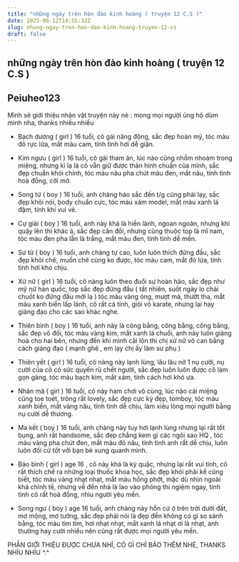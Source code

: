 ```yaml
---
title: "những ngày trên hòn đào kinh hoàng ( truyện 12 C.S )"
date: 2025-06-12T14:55:32Z
slug: nhung-ngay-tren-hon-dao-kinh-hoang-truyen-12-cs
draft: false
---
```


## những ngày trên hòn đào kinh hoàng ( truyện 12 C.S )

## Peiuheo123

Mình sẽ giới thiệu nhân vật truyện này nè : mong mọi người ủng hộ dùm mình nha, thanks nhiều nhiều

- Bạch dương ( girl ) 16 tuổi, cô gái năng động, sắc đẹp hoàn mỹ, tóc màu đỏ rực lửa, mắt màu cam, tính tình hơi dễ giận.

- Kim ngưu ( girl ) 16 tuổi, cô gái tham ăn, lúc nào cũng nhồm nhoàm trong miệng, nhưng kì lạ là cô vẫn giữ được thân hình chuẩn của mình, sắc đẹp chuẩn khỏi chỉnh, tóc màu nâu pha chút màu đen, mắt nâu, tính tình hoà đồng, cởi mở.

- Song tử ( boy ) 16 tuổi, anh chàng háo sắc đến t/g cũng phải lạy, sắc đẹp khỏi nói, body chuẩn cực, tóc màu xám model, mắt màu xanh lá đậm, tính khí vui vẻ.

- Cự giải ( boy ) 16 tuổi, anh này khá là hiền lành, ngoan ngoãn, nhưng khi quậy lên thì khác à, sắc đẹp cân đối, nhưng cũng thuộc top là mĩ nam, tóc màu đen pha lẫn là trắng, mắt màu đen, tính tình dễ mến.

- Sư tử ( boy ) 16 tuổi, anh chàng tự cao, luôn luôn thích đứng đầu, sắc đẹp khỏi chê, muốn chê cũng ko được, tóc màu cam, mắt đỏ lửa, tính tình hơi khó chịu.

- Xử nữ ( girl ) 16 tuổi, cô nàng luôn theo đuổi sự hoàn hảo, sắc đẹp như mỹ nữ hàn quốc, top sắc đẹp đứng đầu ( tất nhiên, suốt ngày lo chải chuốt ko đứng đầu mới lạ ) tóc màu vàng óng, mượt mà, thướt tha, mắt màu xanh biển lấp lánh, cô rất cá tính, giỏi võ karate, nhưng lại hay giảng đạo cho các sao khác nghe.

- Thiên bình ( boy ) 16 tuổi, anh này là công bằng, công bằng, công bằng, sắc đẹp vô đối, tóc màu vàng kim, mắt xanh lá chuối, anh này luôn giảng hoà cho hai bên, nhưng đến khi mình cãi lộn thì chị xử nữ vô can bằng cách giảng đạo ( mạnh ghê , em lạy chị ấy làm sư phụ )

- Thiên yết ( girl ) 16 tuổi, cô nàng này lạnh lùng, lâu lâu nở 1 nụ cười, nụ cười của cô có sức quyến rũ chết người, sắc đẹp luôn luôn được cô làm gọn gàng, tóc màu bạch kim, mắt xám, tính cách hơi khó ưa.

- Nhân mã ( girl ) 16 tuổi, cô này ham chơi vô cùng, lúc nào cái miệng cũng toe toét, trông rất lovely, sắc đẹp cực kỳ đẹp, tomboy, tóc màu xanh biển, mắt vàng nâu, tính tình dễ chịu, làm xiêu lòng mọi người bằng nụ cười dễ thương.

- Ma kết ( boy ) 16 tuổi, anh chàng này tuy hơi lạnh lùng nhưng lại rất tốt bụng, anh rất handsome, sắc đẹp chẳng kem gì các ngôi sao HQ , tóc màu vàng pha chút đen, mắt màu đỏ nâu, tính tình anh rất dễ chịu, luôn luôn đối cử tốt với bạn bè xung quanh mình.

- Bảo bình ( girl ) age 16 , cô này khá là kỳ quặc, nhưng lại rất vui tính, cô rất thích chế ra những loại thuốc khoa học, sắc đẹp khỏi phải kể cũng biết, tóc màu vàng nhạt nhạt, mắt màu hồng phớt, mặc dù nhìn ngoài khá chỉnh tề, nhưng về đến nhà là lao vào phóng thí ngiệm ngay, tính tình cô rất hoà đồng, nhìu người yêu mến.

- Song ngư ( boy ) age 16 tuổi, anh chàng này hồn cứ ở trên trời dưới đất, mơ mộng, mơ tưởng, sắc đẹp phải nói là đẹp đến không có gì so sánh bằng, tóc màu tim tím, hơi nhạt nhạt, mắt xanh lá nhạt ơi là nhạt, anh thường hay cười nhiều nên cũng rất được mọi người yêu mến.

PHẦN GIỚI THIỆU ĐƯỢC CHƯA NHỈ, CÓ GÌ CHỈ BẢO THÊM NHÉ, THANKS NHÌU NHÌU ^.^